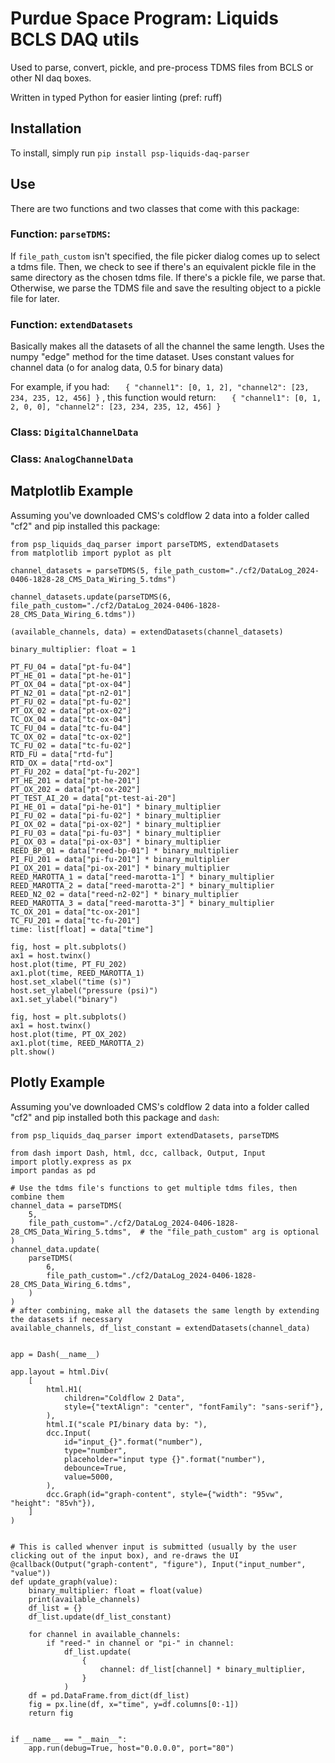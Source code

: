 # Purdue Space Program: Liquids BCLS DAQ utils

Used to parse, convert, pickle, and pre-process TDMS files from BCLS or other NI daq boxes.

Written in typed Python for easier linting (pref: ruff)

## Installation

To install, simply run `pip install psp-liquids-daq-parser`

## Use

There are two functions and two classes that come with this package:

### Function: `parseTDMS`:

If `file_path_custom` isn't specified, the file picker dialog comes up to select a tdms file. Then, we check to see if there's an equivalent pickle file in the same directory as the chosen tdms file.
If there's a pickle file, we parse that. Otherwise, we parse the TDMS file and save the resulting object to a pickle file for later.

### Function: `extendDatasets`

Basically makes all the datasets of all the channel the same length. Uses the numpy "edge" method for the time dataset. Uses constant values for channel data (o for analog data, 0.5 for binary data)

For example, if you had:
`    {
    "channel1": [0, 1, 2],
    "channel2": [23, 234, 235, 12, 456]
    }
   `
, this function would return:
`    {
    "channel1": [0, 1, 2, 0, 0],
    "channel2": [23, 234, 235, 12, 456]
    }
   `

### Class: `DigitalChannelData`

### Class: `AnalogChannelData`

## Matplotlib Example

Assuming you've downloaded CMS's coldflow 2 data into a folder called "cf2" and pip installed this package:

```python3.11
from psp_liquids_daq_parser import parseTDMS, extendDatasets
from matplotlib import pyplot as plt

channel_datasets = parseTDMS(5, file_path_custom="./cf2/DataLog_2024-0406-1828-28_CMS_Data_Wiring_5.tdms")

channel_datasets.update(parseTDMS(6, file_path_custom="./cf2/DataLog_2024-0406-1828-28_CMS_Data_Wiring_6.tdms"))

(available_channels, data) = extendDatasets(channel_datasets)

binary_multiplier: float = 1

PT_FU_04 = data["pt-fu-04"]
PT_HE_01 = data["pt-he-01"]
PT_OX_04 = data["pt-ox-04"]
PT_N2_01 = data["pt-n2-01"]
PT_FU_02 = data["pt-fu-02"]
PT_OX_02 = data["pt-ox-02"]
TC_OX_04 = data["tc-ox-04"]
TC_FU_04 = data["tc-fu-04"]
TC_OX_02 = data["tc-ox-02"]
TC_FU_02 = data["tc-fu-02"]
RTD_FU = data["rtd-fu"]
RTD_OX = data["rtd-ox"]
PT_FU_202 = data["pt-fu-202"]
PT_HE_201 = data["pt-he-201"]
PT_OX_202 = data["pt-ox-202"]
PT_TEST_AI_20 = data["pt-test-ai-20"]
PI_HE_01 = data["pi-he-01"] * binary_multiplier
PI_FU_02 = data["pi-fu-02"] * binary_multiplier
PI_OX_02 = data["pi-ox-02"] * binary_multiplier
PI_FU_03 = data["pi-fu-03"] * binary_multiplier
PI_OX_03 = data["pi-ox-03"] * binary_multiplier
REED_BP_01 = data["reed-bp-01"] * binary_multiplier
PI_FU_201 = data["pi-fu-201"] * binary_multiplier
PI_OX_201 = data["pi-ox-201"] * binary_multiplier
REED_MAROTTA_1 = data["reed-marotta-1"] * binary_multiplier
REED_MAROTTA_2 = data["reed-marotta-2"] * binary_multiplier
REED_N2_02 = data["reed-n2-02"] * binary_multiplier
REED_MAROTTA_3 = data["reed-marotta-3"] * binary_multiplier
TC_OX_201 = data["tc-ox-201"]
TC_FU_201 = data["tc-fu-201"]
time: list[float] = data["time"]

fig, host = plt.subplots()
ax1 = host.twinx()
host.plot(time, PT_FU_202)
ax1.plot(time, REED_MAROTTA_1)
host.set_xlabel("time (s)")
host.set_ylabel("pressure (psi)")
ax1.set_ylabel("binary")

fig, host = plt.subplots()
ax1 = host.twinx()
host.plot(time, PT_OX_202)
ax1.plot(time, REED_MAROTTA_2)
plt.show()

```

## Plotly Example

Assuming you've downloaded CMS's coldflow 2 data into a folder called "cf2" and pip installed both this package and `dash`:

```python3.11
from psp_liquids_daq_parser import extendDatasets, parseTDMS

from dash import Dash, html, dcc, callback, Output, Input
import plotly.express as px
import pandas as pd

# Use the tdms file's functions to get multiple tdms files, then combine them
channel_data = parseTDMS(
    5,
    file_path_custom="./cf2/DataLog_2024-0406-1828-28_CMS_Data_Wiring_5.tdms",  # the "file_path_custom" arg is optional
)
channel_data.update(
    parseTDMS(
        6,
        file_path_custom="./cf2/DataLog_2024-0406-1828-28_CMS_Data_Wiring_6.tdms",
    )
)
# after combining, make all the datasets the same length by extending the datasets if necessary
available_channels, df_list_constant = extendDatasets(channel_data)


app = Dash(__name__)

app.layout = html.Div(
    [
        html.H1(
            children="Coldflow 2 Data",
            style={"textAlign": "center", "fontFamily": "sans-serif"},
        ),
        html.I("scale PI/binary data by: "),
        dcc.Input(
            id="input_{}".format("number"),
            type="number",
            placeholder="input type {}".format("number"),
            debounce=True,
            value=5000,
        ),
        dcc.Graph(id="graph-content", style={"width": "95vw", "height": "85vh"}),
    ]
)


# This is called whenver input is submitted (usually by the user clicking out of the input box), and re-draws the UI
@callback(Output("graph-content", "figure"), Input("input_number", "value"))
def update_graph(value):
    binary_multiplier: float = float(value)
    print(available_channels)
    df_list = {}
    df_list.update(df_list_constant)

    for channel in available_channels:
        if "reed-" in channel or "pi-" in channel:
            df_list.update(
                {
                    channel: df_list[channel] * binary_multiplier,
                }
            )
    df = pd.DataFrame.from_dict(df_list)
    fig = px.line(df, x="time", y=df.columns[0:-1])
    return fig


if __name__ == "__main__":
    app.run(debug=True, host="0.0.0.0", port="80")

```
